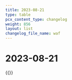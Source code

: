 ```yaml
---
title: 2023-08-21
type: table
pcx_content_type: changelog
weight: 856
layout: list
changelog_file_name: waf
---
```


# 2023-08-21

{{<changelog-entry date="2023-08-21">}}